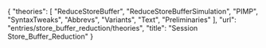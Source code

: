 {
    "theories": [
        "ReduceStoreBuffer",
        "ReduceStoreBufferSimulation",
        "PIMP",
        "SyntaxTweaks",
        "Abbrevs",
        "Variants",
        "Text",
        "Preliminaries"
    ],
    "url": "entries/store_buffer_reduction/theories",
    "title": "Session Store_Buffer_Reduction"
}